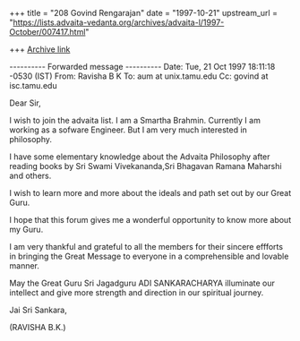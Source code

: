 +++
title = "208 Govind Rengarajan"
date = "1997-10-21"
upstream_url = "https://lists.advaita-vedanta.org/archives/advaita-l/1997-October/007417.html"

+++
[Archive link](https://lists.advaita-vedanta.org/archives/advaita-l/1997-October/007417.html)

---------- Forwarded message ----------
Date: Tue, 21 Oct 1997 18:11:18 -0530 (IST)
From: Ravisha B K <ravisha at teil.soft.net>
To: aum at unix.tamu.edu
Cc: govind at isc.tamu.edu


Dear Sir,

  I wish to join the advaita list. I am a Smartha Brahmin.
  Currently I am working as a sofware Engineer. But I am very
  much interested in philosophy.

  I have some elementary knowledge about the Advaita Philosophy
  after reading books by Sri Swami Vivekananda,Sri Bhagavan
  Ramana Maharshi and others.

  I wish to learn more and more about the ideals and path set out
  by our Great Guru.

  I hope that this forum gives me a wonderful opportunity to
  know more about my Guru.

  I am very thankful and grateful to all the members for their
  sincere effforts in bringing the Great Message to everyone
  in a comprehensible and lovable manner.

  May the Great Guru Sri Jagadguru ADI SANKARACHARYA illuminate
  our intellect and give more strength and direction in our
  spiritual journey.


  Jai Sri Sankara,

   (RAVISHA B.K.)

